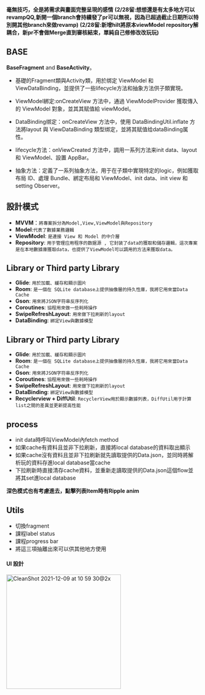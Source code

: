 **毫無技巧，全是將需求與畫面完整呈現的感情**
**(2/28留:想想還是有太多地方可以revampQQ,新開一個branch會持續發了pr可以無視，因為已超過截止日期所以特別開其他branch來做revamp)**
**(2/28留:新增hilt將原本viewModel repository解耦合，新pr不會做Merge直到審核結束，單純自己修修改改玩玩)**
## BASE
**BaseFragment** and **BaseActivity**。
- 基礎的Fragment類與Activity類，用於绑定 ViewModel 和 ViewDataBinding，並提供了一些lifecycle方法和抽象方法供子類實現。

- ViewModel綁定:onCreateView 方法中，通過 ViewModelProvider 獲取傳入的 ViewModel 對象，並其其赋值給 viewModel。

- DataBinding绑定：onCreateView 方法中，使用 DataBindingUtil.inflate 方法將layout 與 ViewDataBinding 類型绑定，並將其赋值给dataBinding属性。

- lifecycle方法：onViewCreated 方法中，調用一系列方法来init data、layout和 ViewModel、設置 AppBar。

- 抽象方法：定義了一系列抽象方法，用于在子類中實現特定的logic，例如獲取布局 ID、處理 Bundle、綁定布局和 ViewModel、init data、init view 和 setting Observer。

## 設計模式
- **MVVM**：`將專案拆分為Model,View,ViewModel與Repository`
- **Model**:`代表了數據業務邏輯`
- **ViewModel**: `是連接 View 和 Model 的中介層`
- **Repository**: `用于管理应用程序的数据源 , 它封装了data的獲取和儲存邏輯，這次專案是在本地數據庫獲取data，也提供了ViewModel可以調用的方法来獲取data。`

## Library or Third party Library
- **Glide**: `用於加載、緩存和顯示圖片`
- **Room**: `是一個在 SQLite database上提供抽像層的持久性庫，我將它用來當Data Cache`
- **Gson**: `用來將JSON字符串反序列化`
- **Coroutines**: `協程用來做一些耗時操作`
- **SwipeRefreshLayout**: `用來做下拉刷新的layout`
- **DataBinding**: `綁定View與數據模型`

## Library or Third party Library
- **Glide**: `用於加載、緩存和顯示圖片`
- **Room**: `是一個在 SQLite database上提供抽像層的持久性庫，我將它用來當Data Cache`
- **Gson**: `用來將JSON字符串反序列化`
- **Coroutines**: `協程用來做一些耗時操作`
- **SwipeRefreshLayout**: `用來做下拉刷新的layout`
- **DataBinding**: `綁定View與數據模型`
- **Recyclerview + DiffUtil**:
  `RecyclerView用於顯示數據列表，DiffUtil用于計算list之間的差異並更新提高性能`

## process
- init data時呼叫ViewModel內fetch method
- 如果cache有資料且並非下拉刷新，直接將local database的資料取出顯示
- 如果cache沒有資料且並非下拉刷新就先讀取提供的Data.json，並同時將解析玩的資料存進local database當cache
- 下拉刷新時直接清存cache資料，並重新走讀取提供的Data.json這個flow並將其set進local database

**深色模式也有考慮進去，點擊列表Item時有Ripple anim**

## Utils
- 切換fragment
- 課程label status
- 課程progress bar
- 將這三項抽離出來可以供其他地方使用

#### UI 設計
<img width="300" alt="CleanShot 2021-12-09 at 10 59 30@2x" src="https://user-images.githubusercontent.com/76472179/145350022-b4624fe0-2612-4fdb-950c-da6898ca4166.png">

